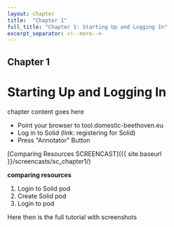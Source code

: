 ```yaml
---
layout: chapter
title:  "Chapter 1"
full_title: "Chapter 1: Starting Up and Logging In"
excerpt_separator: <!--more-->
---
```


## Chapter 1
# Starting Up and Logging In

chapter content goes here

* Point your browser to tool.domestic-beethoven.eu
* Log in to Solid (link: registering for Solid)
* Press "Annotator" Button



[Comparing Resources SCREENCAST]({{ site.baseurl }}/screencasts/sc_chapter1/)




__comparing resources__
1. Login to Solid pod
2. Create Solid pod
3. Login to pod 

<!--more-->
Here
then is the
full tutorial with
screenshots
